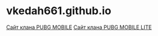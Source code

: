 
# vkedah661.github.io
<a href="https://vkedah661.github.io/head.html">Сайт клана  PUBG MOBILE</a>
<a href="https://vkedah661.github.io/home.html">Сайт клана PUBG MOBILE LITE </a>
 <link rel="shortcut icon" href="vkedah661.github.io/img/Новая папка/favicon-16x16.png">

